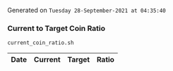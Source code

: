 Generated on `Tuesday 28-September-2021 at 04:35:40`

### Current to Target Coin Ratio
`current_coin_ratio.sh`

Date|Current|Target|Ratio
---|---|---|---
